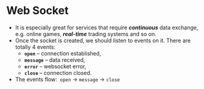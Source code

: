 # Web Socket
- It is especially great for services that require ***continuous*** data exchange, e.g. online games, ***real-time*** trading systems and so on.
- Once the socket is created, we should listen to events on it. There are totally 4 events:
	-   **`open`** – connection established,
	-   **`message`** – data received,
	-   **`error`** – websocket error,
	-   **`close`** – connection closed.
- The events flow:  `open` → `message` → `close`
